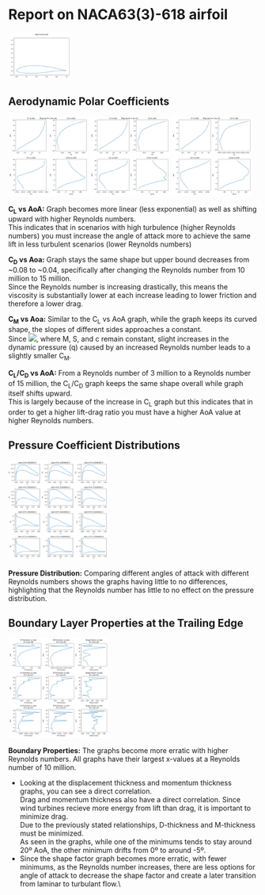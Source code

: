 # Report on NACA63(3)-618 airfoil
<img src="./saved_plots/airfoil_plot.png" width="25%">

## Aerodynamic Polar Coefficients
<img src="./saved_plots/3M-CoefPlots.png" width="32%"> <img src="./saved_plots/10M-CoefPlots.png" width="32%"> <img src="./saved_plots/15M-CoefPlots.png" width="32%"> 

**C<sub>L</sub> vs AoA:** Graph becomes more linear (less exponential) as well as shifting upward with higher Reynolds numbers.\
This indicates that in scenarios with high turbulence (higher Reynolds numbers) you must increase the angle of attack more to achieve the same lift in less turbulent scenarios (lower Reynolds numbers)
 

**C<sub>D</sub> vs Aoa:** Graph stays the same shape but upper bound decreases from ~0.08 to ~0.04, specifically after changing the Reynolds number from 10 million to 15 million.\
Since the Reynolds number is increasing drastically, this means the viscosity is substantially lower at each increase leading to lower friction and therefore a lower drag.

**C<sub>M</sub> vs Aoa:** Similar to the C<sub>L</sub> vs AoA graph, while the graph keeps its curved shape, the slopes of different sides approaches a constant.\
Since <img src="https://wikimedia.org/api/rest_v1/media/math/render/svg/97d656c1f8d012c6ef5a3073bc87be2e80a6e500">, where M, S, and c remain constant, slight increases in the dynamic pressure (q) caused by an increased Reynolds number leads to a slightly smaller C<sub>M</sub>.


**C<sub>L</sub>/C<sub>D</sub> vs AoA:** From a Reynolds number of 3 million to a Reynolds number of 15 million, the C<sub>L</sub>/C<sub>D</sub> graph keeps the same shape overall while graph itself shifts upward.\
This is largely because of the increase in C<sub>L</sub> graph but this indicates that in order to get a higher lift-drag ratio you must have a higher AoA value at higher Reynolds numbers.

## Pressure Coefficient Distributions
<img src="./saved_plots/Pressure-Distributions.png" width="40%">

**Pressure Distribution:** Comparing different angles of attack with different Reynolds numbers shows the graphs having little to no differences, highlighting that the Reynolds number has little to no effect on the pressure distribution.

## Boundary Layer Properties at the Trailing Edge
<img src="./saved_plots/boundary-properties.png" width="40%">

**Boundary Properties:** The graphs become more erratic with higher Reynolds numbers. All graphs have their largest x-values at a Reynolds number of 10 million.
* Looking at the displacement thickness and momentum thickness graphs, you can see a direct correlation.\
Drag and momentum thickness also have a direct correlation. Since wind turbines recieve more energy from lift than drag, it is important to minimize drag.\
Due to the previously stated relationships, D-thickness and M-thickness must be minimized.\
As seen in the graphs, while one of the minimums tends to stay around 20º AoA, the other minimum drifts from 0º to around -5º.
* Since the shape factor graph becomes more erratic, with fewer minimums, as the Reynolds number increases, there are less options for angle of attack to decrease the shape factor and create a later transition from laminar to turbulant flow.\
